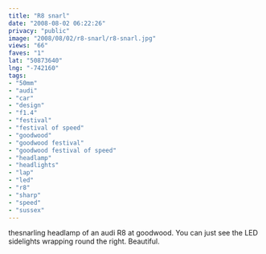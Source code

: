```yaml
---
title: "R8 snarl"
date: "2008-08-02 06:22:26"
privacy: "public"
image: "2008/08/02/r8-snarl/r8-snarl.jpg"
views: "66"
faves: "1"
lat: "50873640"
lng: "-742160"
tags:
- "50mm"
- "audi"
- "car"
- "design"
- "f1.4"
- "festival"
- "festival of speed"
- "goodwood"
- "goodwood festival"
- "goodwood festival of speed"
- "headlamp"
- "headlights"
- "lap"
- "led"
- "r8"
- "sharp"
- "speed"
- "sussex"
---
```

thesnarling headlamp of an audi R8 at goodwood. You can just see the LED sidelights wrapping round the right. Beautiful.
